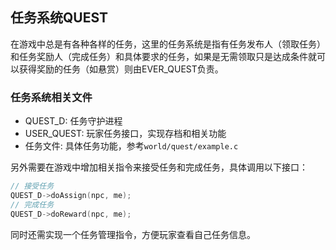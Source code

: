 ## 任务系统QUEST

在游戏中总是有各种各样的任务，这里的任务系统是指有任务发布人（领取任务）和任务奖励人（完成任务）和具体要求的任务，如果是无需领取只是达成条件就可以获得奖励的任务（如悬赏）则由EVER_QUEST负责。

### 任务系统相关文件

* QUEST_D: 任务守护进程
* USER_QUEST: 玩家任务接口，实现存档和相关功能
* 任务文件: 具体任务功能，参考`world/quest/example.c`

另外需要在游戏中增加相关指令来接受任务和完成任务，具体调用以下接口：

```c
// 接受任务
QUEST_D->doAssign(npc, me);
// 完成任务
QUEST_D->doReward(npc, me);
```

同时还需实现一个任务管理指令，方便玩家查看自己任务信息。
